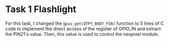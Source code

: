 # Task 1 Flashlight

For this task, I changed the `gpio_get(QTPY_BOOT_PIN)` function to 5 lines of C code to implement the direct access of the register of GPIO_IN and extract the PIN21's value. Then, this value is used to control the neopixel module.